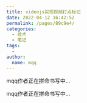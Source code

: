```yaml
---
title: videojs实现视频打点标记
date: 2022-04-12 16:42:52
permalink: /pages/89c9e4/
categories:
  - 技术
  - 笔记
tags:
  - 
author: 
  name: mqq
---
```


mqq作者正在拼命书写中...

<!-- more -->

mqq作者正在拼命书写中...